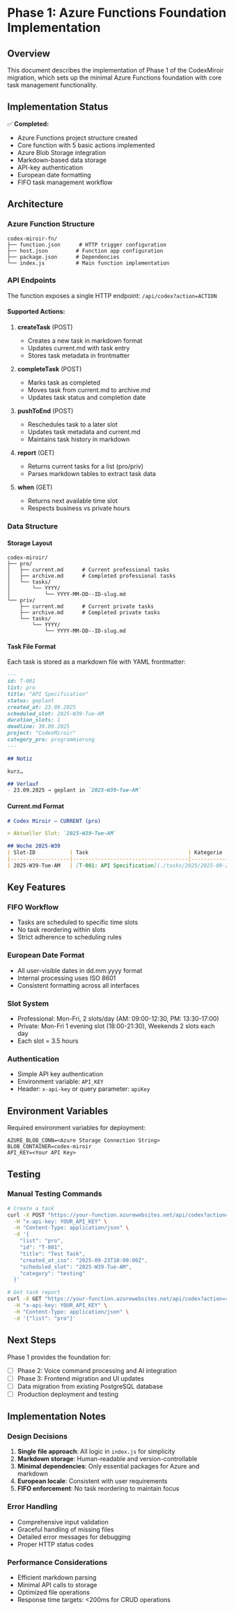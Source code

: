 # Phase 1: Azure Functions Foundation Implementation

## Overview

This document describes the implementation of Phase 1 of the CodexMiroir migration, which sets up the minimal Azure Functions foundation with core task management functionality.

## Implementation Status

✅ **Completed:**
- Azure Functions project structure created
- Core function with 5 basic actions implemented
- Azure Blob Storage integration
- Markdown-based data storage
- API-key authentication
- European date formatting
- FIFO task management workflow

## Architecture

### Azure Function Structure
```
codex-miroir-fn/
├── function.json      # HTTP trigger configuration
├── host.json         # Function app configuration  
├── package.json      # Dependencies
└── index.js          # Main function implementation
```

### API Endpoints

The function exposes a single HTTP endpoint: `/api/codex?action=ACTION`

#### Supported Actions:

1. **createTask** (POST)
   - Creates a new task in markdown format
   - Updates current.md with task entry
   - Stores task metadata in frontmatter

2. **completeTask** (POST)
   - Marks task as completed
   - Moves task from current.md to archive.md
   - Updates task status and completion date

3. **pushToEnd** (POST)
   - Reschedules task to a later slot
   - Updates task metadata and current.md
   - Maintains task history in markdown

4. **report** (GET)
   - Returns current tasks for a list (pro/priv)
   - Parses markdown tables to extract task data

5. **when** (GET)
   - Returns next available time slot
   - Respects business vs private hours

### Data Structure

#### Storage Layout
```
codex-miroir/
├── pro/
│   ├── current.md      # Current professional tasks
│   ├── archive.md      # Completed professional tasks
│   └── tasks/
│       └── YYYY/
│           └── YYYY-MM-DD--ID-slug.md
└── priv/
    ├── current.md      # Current private tasks
    ├── archive.md      # Completed private tasks
    └── tasks/
        └── YYYY/
            └── YYYY-MM-DD--ID-slug.md
```

#### Task File Format
Each task is stored as a markdown file with YAML frontmatter:

```markdown
---
id: T-001
list: pro
title: "API Specification"
status: geplant
created_at: 23.09.2025
scheduled_slot: 2025-W39-Tue-AM
duration_slots: 1
deadline: 30.09.2025
project: "CodexMiroir"
category_pro: programmierung
---

## Notiz

kurz…

## Verlauf
- 23.09.2025 → geplant in `2025-W39-Tue-AM`
```

#### Current.md Format
```markdown
# Codex Miroir — CURRENT (pro)

> Aktueller Slot: `2025-W39-Tue-AM`

## Woche 2025-W39
| Slot-ID           | Task                                | Kategorie        | Deadline        |
|-------------------|-------------------------------------|------------------|-----------------|
| 2025-W39-Tue-AM   | [T-001: API Specification](./tasks/2025/2025-09-23--T-001-api-specification.md) | programmierung | 30.09.2025 |
```

## Key Features

### FIFO Workflow
- Tasks are scheduled to specific time slots
- No task reordering within slots
- Strict adherence to scheduling rules

### European Date Format
- All user-visible dates in dd.mm.yyyy format
- Internal processing uses ISO 8601
- Consistent formatting across all interfaces

### Slot System
- Professional: Mon-Fri, 2 slots/day (AM: 09:00-12:30, PM: 13:30-17:00)
- Private: Mon-Fri 1 evening slot (18:00-21:30), Weekends 2 slots each day
- Each slot = 3.5 hours

### Authentication
- Simple API key authentication
- Environment variable: `API_KEY`
- Header: `x-api-key` or query parameter: `apiKey`

## Environment Variables

Required environment variables for deployment:

```
AZURE_BLOB_CONN=<Azure Storage Connection String>
BLOB_CONTAINER=codex-miroir
API_KEY=<Your API Key>
```

## Testing

### Manual Testing Commands

```bash
# Create a task
curl -X POST "https://your-function.azurewebsites.net/api/codex?action=createTask" \
  -H "x-api-key: YOUR_API_KEY" \
  -H "Content-Type: application/json" \
  -d '{
    "list": "pro",
    "id": "T-001",
    "title": "Test Task",
    "created_at_iso": "2025-09-23T10:00:00Z",
    "scheduled_slot": "2025-W39-Tue-AM",
    "category": "testing"
  }'

# Get task report
curl -X GET "https://your-function.azurewebsites.net/api/codex?action=report" \
  -H "x-api-key: YOUR_API_KEY" \
  -H "Content-Type: application/json" \
  -d '{"list": "pro"}'
```

## Next Steps

Phase 1 provides the foundation for:
- [ ] Phase 2: Voice command processing and AI integration
- [ ] Phase 3: Frontend migration and UI updates
- [ ] Data migration from existing PostgreSQL database
- [ ] Production deployment and testing

## Implementation Notes

### Design Decisions
1. **Single file approach**: All logic in `index.js` for simplicity
2. **Markdown storage**: Human-readable and version-controllable
3. **Minimal dependencies**: Only essential packages for Azure and markdown
4. **European locale**: Consistent with user requirements
5. **FIFO enforcement**: No task reordering to maintain focus

### Error Handling
- Comprehensive input validation
- Graceful handling of missing files
- Detailed error messages for debugging
- Proper HTTP status codes

### Performance Considerations
- Efficient markdown parsing
- Minimal API calls to storage
- Optimized file operations
- Response time targets: <200ms for CRUD operations